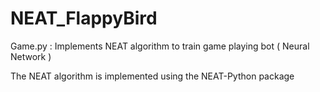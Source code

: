 # NEAT_FlappyBird

Game.py : Implements NEAT algorithm to train game playing bot ( Neural Network )


The NEAT algorithm is implemented using the NEAT-Python package

